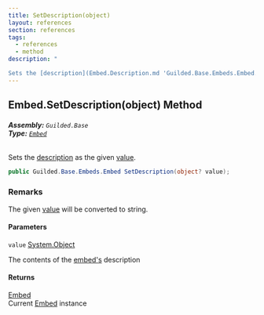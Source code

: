 ```yaml
---
title: SetDescription(object)
layout: references
section: references
tags:
  - references
  - method
description: "

Sets the [description](Embed.Description.md 'Guilded.Base.Embeds.Embed.Description') as the given [value](Embed.SetDescription(object).md#Guilded.Base.Embeds.Embed.SetDescription(object).value 'Guilded.Base.Embeds.Embed.SetDescription(object).value')."
---
```


## Embed.SetDescription(object) Method
###### **Assembly:** `Guilded.Base`<br/>**Type:** [`Embed`](Embed.md 'Guilded.Base.Embeds.Embed')

Sets the [description](Embed.Description.md 'Guilded.Base.Embeds.Embed.Description') as the given [value](Embed.SetDescription(object).md#Guilded.Base.Embeds.Embed.SetDescription(object).value 'Guilded.Base.Embeds.Embed.SetDescription(object).value').

```csharp
public Guilded.Base.Embeds.Embed SetDescription(object? value);
```

### Remarks
  
The given [value](Embed.SetDescription(object).md#Guilded.Base.Embeds.Embed.SetDescription(object).value 'Guilded.Base.Embeds.Embed.SetDescription(object).value') will be converted to string.
#### Parameters

<a name='Guilded.Base.Embeds.Embed.SetDescription(object).value'></a>

`value` [System.Object](https://docs.microsoft.com/en-us/dotnet/api/System.Object 'System.Object')

The contents of the [embed's](Embed.md 'Guilded.Base.Embeds.Embed') description

#### Returns
[Embed](Embed.md 'Guilded.Base.Embeds.Embed')  
Current [Embed](Embed.md 'Guilded.Base.Embeds.Embed') instance